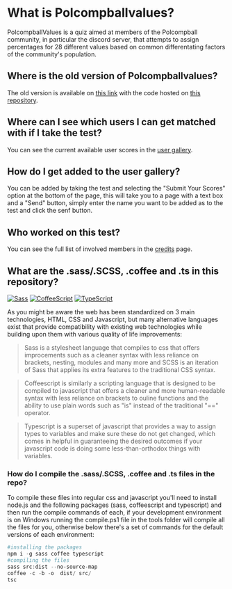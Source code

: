 # What is Polcompballvalues?
PolcompballValues is a quiz aimed at members of the Polcompball community, in particular the discord server, that attempts to assign percentages for 28 different values based on common differentating factors of the community's population.

## Where is the old version of Polcompballvalues?
The old version is available on [this link](https://polcompballvalues.github.io/legacy/) with the code hosted on [this repository](https://github.com/Polcompballvalues/legacy).

## Where can I see which users I can get matched with if I take the test?
You can see the current available user scores in the [user gallery](https://polcompballvalues.github.io/gallery.html).

## How do I get added to the user gallery?
You can be added by taking the test and selecting the "Submit Your Scores" option at the bottom of the page, this will take you to a page with a text box and a "Send" button, simply enter the name you want to be added as to the test and click the senf button.

## Who worked on this test?
You can see the full list of involved members in the [credits](https://polcompballvalues.github.io/credits.html) page.

## What are the .sass/.SCSS, .coffee and .ts in this repository?
[![Sass](https://img.shields.io/badge/Sass-%23CC6699?style=for-the-badge&logo=Sass&logoColor=white)](https://github.com/sass/sass)
[![CoffeeScript](https://img.shields.io/badge/CoffeeScript%20-%232F2625?style=for-the-badge&logo=CoffeeScript)](https://github.com/jashkenas/coffeescript)
[![TypeScript](https://img.shields.io/badge/TypeScript%20-%233178C6?style=for-the-badge&logo=TypeScript&logoColor=white)](https://github.com/microsoft/TypeScript)

As you might be aware the web has been standardized on 3 main technologies, HTML, CSS and Javascript, but many alternative languages exist that provide compatibility with existing web technologies while building upon them with various quality of life improvements:

>Sass is a stylesheet language that compiles to css that offers improcements such as a cleaner syntax with less reliance on brackets, nesting, modules and many more and SCSS is an iteration of Sass that applies its extra features to the traditional CSS syntax.

>Coffeescript is similarly a scripting language that is designed to be compiled to javascript that offers a cleaner and more human-readable syntax with less reliance on brackets to ouline functions and the ability to use plain words such as "is" instead of the traditional "==" operator.

>Typescript is a superset of javascript that provides a way to assign types to variables and make sure these do not get changed, which comes in helpful in guaranteeing the desired outcomes if  your javascript code is doing some less-than-orthodox things with variables.

### How do I compile the .sass/.SCSS, .coffee and .ts files in the repo?
To compile these files into regular css and javascript you'll need to install node.js and the following packages (sass, coffeescript and typescript) and then run the compile commands of each, if your development environment is on Windows running the compile.ps1 file in the tools folder will compile all the files for you, otherwise below there's a set of commands for the default versions of each environment:
```powershell
#installing the packages
npm i -g sass coffee typescript
#compiling the files
sass src:dist --no-source-map
coffee -c -b -o  dist/ src/
tsc
```